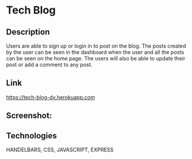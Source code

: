 # Tech Blog

## Description   
Users are able to sign up or login in to post on the blog. The posts created by the user can be seen in the dashboard when the user and all the posts can be seen on the home page. The users will also be able to update their post or add a comment to any post.

## Link
https://tech-blog-dv.herokuapp.com

## Screenshot:


## Technologies 
HANDELBARS, CSS, JAVASCRIPT, EXPRESS